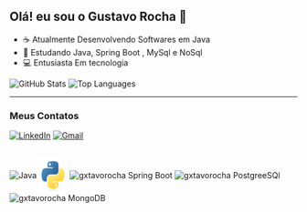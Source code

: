## Olá! eu sou o Gustavo Rocha 👋

  - ☕ Atualmente Desenvolvendo Softwares em Java
  - 🌱 Estudando Java, Spring Boot , MySql e NoSql
  - 💻 Entusiasta Em tecnologia


<div >
  <img height= "180em" src="https://github-readme-stats.vercel.app/api?username=gxtavorocha&show_icons=true&theme=dracula" alt="GitHub Stats">
  <img height= "180em" src="https://github-readme-stats.vercel.app/api/top-langs/?username=gxtavorocha&layout=compact&theme=dracula" alt="Top Languages">
</div>

---

### Meus Contatos

[![LinkedIn](https://img.shields.io/badge/LinkedIn-0077B5?style=for-the-badge&logo=linkedin&logoColor=white)](https://www.linkedin.com/in/gxtavorocha/)
[![Gmail](https://img.shields.io/badge/Gmail-D14836?style=for-the-badge&logo=gmail&logoColor=white)](mailto:rocha.gustavo.oliv@gmail.com)



<div style="display: inline_block"><br>

    
  <img align="center" alt="Java" height="60" width="50" src="https://cdn.jsdelivr.net/gh/devicons/devicon@latest/icons/java/java-original.svg" />
   <img align="center" alt="gxtavorocha-Python" height="60" width="50" src="https://raw.githubusercontent.com/devicons/devicon/master/icons/python/python-original.svg">
    <img align="center" alt="gxtavorocha Spring Boot" height="60" width="50" src="https://cdn.jsdelivr.net/gh/devicons/devicon@latest/icons/spring/spring-original.svg" >
   <img align="center" alt="gxtavorocha PostgreeSQl" height="60" width="50" src="https://cdn.jsdelivr.net/gh/devicons/devicon@latest/icons/postgresql/postgresql-original.svg" /> 
  <img align="center" alt="gxtavorocha MongoDB" height="60" width="50" src="https://cdn.jsdelivr.net/gh/devicons/devicon@latest/icons/mongodb/mongodb-original-wordmark.svg" />

 
</div>
